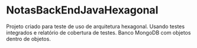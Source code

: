 # NotasBackEndJavaHexagonal
Projeto criado para teste de uso de arquitetura hexagonal. Usando testes integrados e relatório de cobertura de testes. Banco MongoDB com objetos dentro de objetos.
